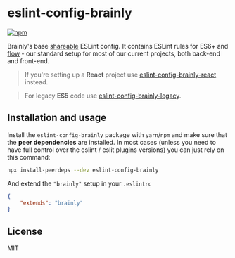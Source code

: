 # eslint-config-brainly
[![npm](https://img.shields.io/npm/v/eslint-config-brainly.svg)](https://www.npmjs.com/package/eslint-config-brainly)

Brainly's base [shareable](https://eslint.org/docs/developer-guide/shareable-configs) ESLint config. It contains ESLint rules for ES6+ and [flow](https://flow.org/) - our standard setup for most of our current projects, both back-end and front-end.

> If you're setting up a **React** project use
[eslint-config-brainly-react](https://github.com/brainly/frontend-tools-configs/tree/master/packages/eslint-config-brainly-react)
instead.

> For legacy **ES5** code use
[eslint-config-brainly-legacy](https://github.com/brainly/frontend-tools-configs/tree/master/packages/eslint-config-brainly-legacy).

## Installation and usage

Install the `eslint-config-brainly` package with `yarn`/`npm` and make sure that the **peer dependencies** are installed. In most cases (unless you need to have full control over the eslint / eslit plugins versions) you can just rely on this command:
```sh
npx install-peerdeps --dev eslint-config-brainly
```

And extend the `"brainly"` setup in your `.eslintrc`
```json
{
    "extends": "brainly"
}
```

## License
MIT
